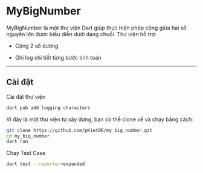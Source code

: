 # MyBigNumber

MyBigNumber là một thư viện Dart giúp thực hiện phép cộng giữa hai số nguyên lớn được biểu diễn dưới dạng chuỗi. Thư viện hỗ trợ:

+ Cộng 2 số dương  

+  Ghi log chi tiết từng bước tính toán

---

##  Cài đặt
Cài đặt thư viện
```bash
dart pub add logging characters
```

Vì đây là một thư viện tự xây dựng, bạn có thể clone về và chạy bằng cách:

```bash
git clone https://github.com/pKietDE/my_big_number.git
cd my_big_number
dart run
```
Chạy Test Case
```bash
dart test --reporter=expanded
```

